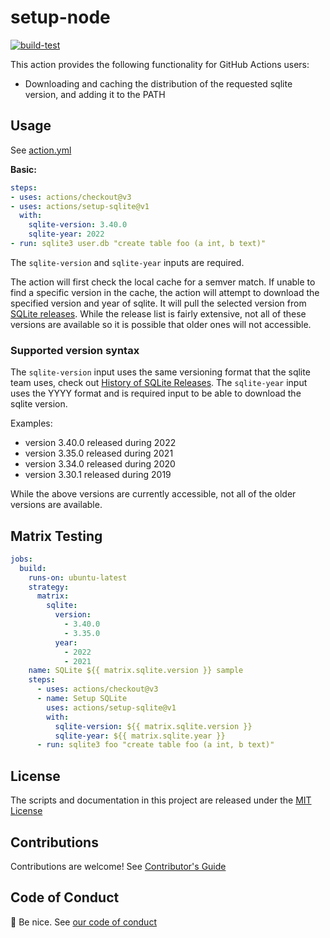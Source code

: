 # setup-node

[![build-test](https://github.com/ccorsi/setup-sqlite/actions/workflows/test.yml/badge.svg)](https://github.com/ccorsi/setup-sqlite/actions/workflows/test.yml)
<!-- [![versions](https://github.com/ccorsi/setup-sqlite/actions/workflows/versions.yml/badge.svg)](https://github.com/ccorsi/setup-sqlite/actions/workflows/versions.yml)
[![proxy](https://github.com/ccorsi/setup-sqlite/actions/workflows/proxy.yml/badge.svg)](https://github.com/ccorsi/setup-sqlite/actions/workflows/proxy.yml) -->

This action provides the following functionality for GitHub Actions users:

- Downloading and caching the distribution of the requested sqlite version, and adding it to the PATH

## Usage

See [action.yml](action.yml)

**Basic:**

```yaml
steps:
- uses: actions/checkout@v3
- uses: actions/setup-sqlite@v1
  with:
    sqlite-version: 3.40.0
    sqlite-year: 2022
- run: sqlite3 user.db "create table foo (a int, b text)"
```

The `sqlite-version` and `sqlite-year` inputs are required.

The action will first check the local cache for a semver match. If unable to find a specific version in the cache, the action will attempt to download the specified version and year of sqlite. It will pull the selected version from [SQLite releases](https://www.sqlite.org/chronology.html).  While the release list is fairly extensive, not all of these versions are available so it is possible that older ones will not accessible.

### Supported version syntax

The `sqlite-version` input uses the same versioning format that the sqlite team uses, check out [History of SQLite Releases](https://www.sqlite.org/chronology.html).  The `sqlite-year` input uses the YYYY format and is required input to be able to download the sqlite version.

Examples:

 - version 3.40.0 released during 2022
 - version 3.35.0 released during 2021
 - version 3.34.0 released during 2020
 - version 3.30.1 released during 2019

While the above versions are currently accessible, not all of the older versions are available.

## Matrix Testing

```yaml
jobs:
  build:
    runs-on: ubuntu-latest
    strategy:
      matrix:
        sqlite:
          version:
            - 3.40.0
            - 3.35.0
          year:
            - 2022
            - 2021
    name: SQLite ${{ matrix.sqlite.version }} sample
    steps:
      - uses: actions/checkout@v3
      - name: Setup SQLite
        uses: actions/setup-sqlite@v1
        with:
          sqlite-version: ${{ matrix.sqlite.version }}
          sqlite-year: ${{ matrix.sqlite.year }}
      - run: sqlite3 foo "create table foo (a int, b text)"
```

## License

The scripts and documentation in this project are released under the [MIT License](LICENSE)

## Contributions

Contributions are welcome! See [Contributor's Guide](docs/contributors.md)

## Code of Conduct

:wave: Be nice. See [our code of conduct](CODE_OF_CONDUCT.md)
